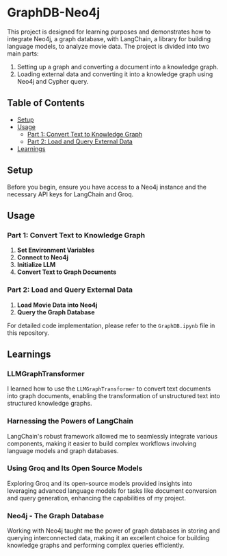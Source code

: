 # GraphDB-Neo4j

This project is designed for learning purposes and demonstrates how to integrate Neo4j, a graph database, with LangChain, a library for building language models, to analyze movie data. The project is divided into two main parts:

1. Setting up a graph and converting a document into a knowledge graph.
2. Loading external data and converting it into a knowledge graph using Neo4j and Cypher query.

## Table of Contents

- [Setup](#setup)
- [Usage](#usage)
  - [Part 1: Convert Text to Knowledge Graph](#part-1-convert-text-to-knowledge-graph)
  - [Part 2: Load and Query External Data](#part-2-load-and-query-external-data)
- [Learnings](#learnings)

## Setup

Before you begin, ensure you have access to a Neo4j instance and the necessary API keys for LangChain and Groq.

## Usage

### Part 1: Convert Text to Knowledge Graph

1. **Set Environment Variables**
2. **Connect to Neo4j**
3. **Initialize LLM**
4. **Convert Text to Graph Documents**

### Part 2: Load and Query External Data

1. **Load Movie Data into Neo4j**
2. **Query the Graph Database**

For detailed code implementation, please refer to the `GraphDB.ipynb` file in this repository.

## Learnings

### LLMGraphTransformer
I learned how to use the `LLMGraphTransformer` to convert text documents into graph documents, enabling the transformation of unstructured text into structured knowledge graphs.

### Harnessing the Powers of LangChain
LangChain's robust framework allowed me to seamlessly integrate various components, making it easier to build complex workflows involving language models and graph databases.

### Using Groq and Its Open Source Models
Exploring Groq and its open-source models provided insights into leveraging advanced language models for tasks like document conversion and query generation, enhancing the capabilities of my project.

### Neo4j - The Graph Database
Working with Neo4j taught me the power of graph databases in storing and querying interconnected data, making it an excellent choice for building knowledge graphs and performing complex queries efficiently.
